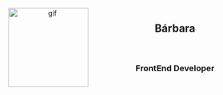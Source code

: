 <div align="center">
  <br>
  <img src="https://octodex.github.com/images/NUX_Octodex.gif" alt="gif" align="left" height="160">
  <h2><strong>Bárbara</h2>
  <br>
  <h3><strong>FrontEnd Developer</strong></h3>
</div>


